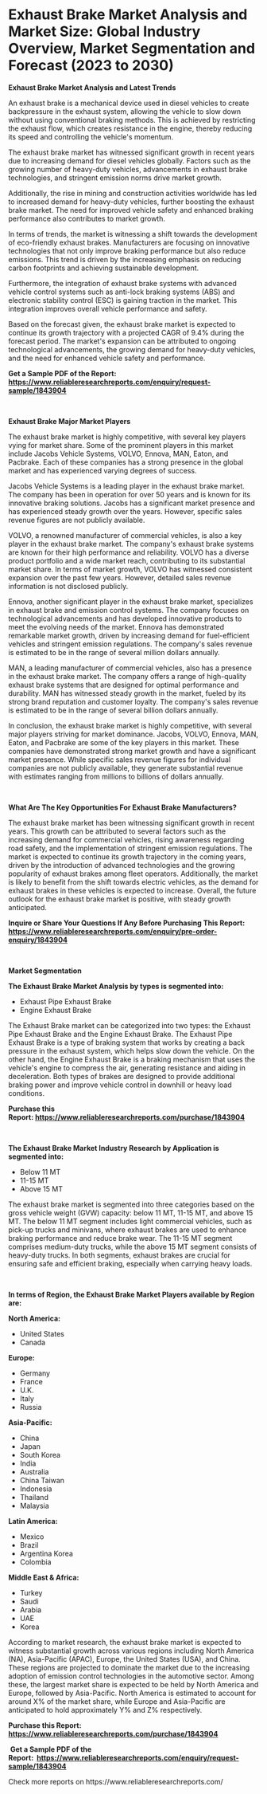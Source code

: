 <p><h1>Exhaust Brake Market Analysis and Market Size: Global Industry Overview, Market Segmentation and Forecast (2023 to 2030)</h1></p><p><strong>Exhaust Brake Market Analysis and Latest Trends</strong></p>
<p><p>An exhaust brake is a mechanical device used in diesel vehicles to create backpressure in the exhaust system, allowing the vehicle to slow down without using conventional braking methods. This is achieved by restricting the exhaust flow, which creates resistance in the engine, thereby reducing its speed and controlling the vehicle's momentum.</p><p>The exhaust brake market has witnessed significant growth in recent years due to increasing demand for diesel vehicles globally. Factors such as the growing number of heavy-duty vehicles, advancements in exhaust brake technologies, and stringent emission norms drive market growth.</p><p>Additionally, the rise in mining and construction activities worldwide has led to increased demand for heavy-duty vehicles, further boosting the exhaust brake market. The need for improved vehicle safety and enhanced braking performance also contributes to market growth.</p><p>In terms of trends, the market is witnessing a shift towards the development of eco-friendly exhaust brakes. Manufacturers are focusing on innovative technologies that not only improve braking performance but also reduce emissions. This trend is driven by the increasing emphasis on reducing carbon footprints and achieving sustainable development.</p><p>Furthermore, the integration of exhaust brake systems with advanced vehicle control systems such as anti-lock braking systems (ABS) and electronic stability control (ESC) is gaining traction in the market. This integration improves overall vehicle performance and safety.</p><p>Based on the forecast given, the exhaust brake market is expected to continue its growth trajectory with a projected CAGR of 9.4% during the forecast period. The market's expansion can be attributed to ongoing technological advancements, the growing demand for heavy-duty vehicles, and the need for enhanced vehicle safety and performance.</p></p>
<p><strong>Get a Sample PDF of the Report:&nbsp; <a href="https://www.reliableresearchreports.com/enquiry/request-sample/1843904">https://www.reliableresearchreports.com/enquiry/request-sample/1843904</a></strong></p>
<p>&nbsp;</p>
<p><strong>Exhaust Brake Major Market Players</strong></p>
<p><p>The exhaust brake market is highly competitive, with several key players vying for market share. Some of the prominent players in this market include Jacobs Vehicle Systems, VOLVO, Ennova, MAN, Eaton, and Pacbrake. Each of these companies has a strong presence in the global market and has experienced varying degrees of success.</p><p>Jacobs Vehicle Systems is a leading player in the exhaust brake market. The company has been in operation for over 50 years and is known for its innovative braking solutions. Jacobs has a significant market presence and has experienced steady growth over the years. However, specific sales revenue figures are not publicly available.</p><p>VOLVO, a renowned manufacturer of commercial vehicles, is also a key player in the exhaust brake market. The company's exhaust brake systems are known for their high performance and reliability. VOLVO has a diverse product portfolio and a wide market reach, contributing to its substantial market share. In terms of market growth, VOLVO has witnessed consistent expansion over the past few years. However, detailed sales revenue information is not disclosed publicly.</p><p>Ennova, another significant player in the exhaust brake market, specializes in exhaust brake and emission control systems. The company focuses on technological advancements and has developed innovative products to meet the evolving needs of the market. Ennova has demonstrated remarkable market growth, driven by increasing demand for fuel-efficient vehicles and stringent emission regulations. The company's sales revenue is estimated to be in the range of several million dollars annually.</p><p>MAN, a leading manufacturer of commercial vehicles, also has a presence in the exhaust brake market. The company offers a range of high-quality exhaust brake systems that are designed for optimal performance and durability. MAN has witnessed steady growth in the market, fueled by its strong brand reputation and customer loyalty. The company's sales revenue is estimated to be in the range of several billion dollars annually.</p><p>In conclusion, the exhaust brake market is highly competitive, with several major players striving for market dominance. Jacobs, VOLVO, Ennova, MAN, Eaton, and Pacbrake are some of the key players in this market. These companies have demonstrated strong market growth and have a significant market presence. While specific sales revenue figures for individual companies are not publicly available, they generate substantial revenue with estimates ranging from millions to billions of dollars annually.</p></p>
<p>&nbsp;</p>
<p><strong>What Are The Key Opportunities For Exhaust Brake Manufacturers?</strong></p>
<p><p>The exhaust brake market has been witnessing significant growth in recent years. This growth can be attributed to several factors such as the increasing demand for commercial vehicles, rising awareness regarding road safety, and the implementation of stringent emission regulations. The market is expected to continue its growth trajectory in the coming years, driven by the introduction of advanced technologies and the growing popularity of exhaust brakes among fleet operators. Additionally, the market is likely to benefit from the shift towards electric vehicles, as the demand for exhaust brakes in these vehicles is expected to increase. Overall, the future outlook for the exhaust brake market is positive, with steady growth anticipated.</p></p>
<p><strong>Inquire or Share Your Questions If Any Before Purchasing This Report: <a href="https://www.reliableresearchreports.com/enquiry/pre-order-enquiry/1843904">https://www.reliableresearchreports.com/enquiry/pre-order-enquiry/1843904</a></strong></p>
<p>&nbsp;</p>
<p><strong>Market Segmentation</strong></p>
<p><strong>The Exhaust Brake Market Analysis by types is segmented into:</strong></p>
<p><ul><li>Exhaust Pipe Exhaust Brake</li><li>Engine Exhaust Brake</li></ul></p>
<p><p>The Exhaust Brake market can be categorized into two types: the Exhaust Pipe Exhaust Brake and the Engine Exhaust Brake. The Exhaust Pipe Exhaust Brake is a type of braking system that works by creating a back pressure in the exhaust system, which helps slow down the vehicle. On the other hand, the Engine Exhaust Brake is a braking mechanism that uses the vehicle's engine to compress the air, generating resistance and aiding in deceleration. Both types of brakes are designed to provide additional braking power and improve vehicle control in downhill or heavy load conditions.</p></p>
<p><strong>Purchase this Report:&nbsp;<a href="https://www.reliableresearchreports.com/purchase/1843904">https://www.reliableresearchreports.com/purchase/1843904</a></strong></p>
<p>&nbsp;</p>
<p><strong>The Exhaust Brake Market Industry Research by Application is segmented into:</strong></p>
<p><ul><li>Below 11 MT</li><li>11-15 MT</li><li>Above 15 MT</li></ul></p>
<p><p>The exhaust brake market is segmented into three categories based on the gross vehicle weight (GVW) capacity: below 11 MT, 11-15 MT, and above 15 MT. The below 11 MT segment includes light commercial vehicles, such as pick-up trucks and minivans, where exhaust brakes are used to enhance braking performance and reduce brake wear. The 11-15 MT segment comprises medium-duty trucks, while the above 15 MT segment consists of heavy-duty trucks. In both segments, exhaust brakes are crucial for ensuring safe and efficient braking, especially when carrying heavy loads.</p></p>
<p>&nbsp;</p>
<p><strong>In terms of Region, the Exhaust Brake Market Players available by Region are:</strong></p>
<p>
    <p> <strong> North America: </strong>
        <ul>
            <li>United States</li>
            <li>Canada</li>
        </ul>
        </p> 
    <p> <strong> Europe: </strong>
        <ul>
            <li>Germany</li>
            <li>France</li>
            <li>U.K.</li>
            <li>Italy</li>
            <li>Russia</li>
        </ul>
        </p> 
    <p> <strong> Asia-Pacific: </strong>
        <ul>
            <li>China</li>
            <li>Japan</li>
            <li>South Korea</li>
            <li>India</li>
            <li>Australia</li>
            <li>China Taiwan</li>
            <li>Indonesia</li>
            <li>Thailand</li>
            <li>Malaysia</li>
        </ul>
        </p> 
    <p> <strong> Latin America: </strong>
        <ul>
            <li>Mexico</li>
            <li>Brazil</li>
            <li>Argentina Korea</li>
            <li>Colombia</li>
        </ul>
        </p> 
    <p> <strong> Middle East & Africa: </strong>
        <ul>
            <li>Turkey</li>
            <li>Saudi</li>
            <li>Arabia</li>
            <li>UAE</li>
            <li>Korea</li>
        </ul>
    </p>
    </p>
<p><p>According to market research, the exhaust brake market is expected to witness substantial growth across various regions including North America (NA), Asia-Pacific (APAC), Europe, the United States (USA), and China. These regions are projected to dominate the market due to the increasing adoption of emission control technologies in the automotive sector. Among these, the largest market share is expected to be held by North America and Europe, followed by Asia-Pacific. North America is estimated to account for around X% of the market share, while Europe and Asia-Pacific are anticipated to hold approximately Y% and Z% respectively.</p></p>
<p><strong>Purchase this Report: <a href="https://www.reliableresearchreports.com/purchase/1843904">https://www.reliableresearchreports.com/purchase/1843904</a></strong></p>
<p>&nbsp;<strong>Get a Sample PDF of the Report:&nbsp;&nbsp;<a href="https://www.reliableresearchreports.com/enquiry/request-sample/1843904">https://www.reliableresearchreports.com/enquiry/request-sample/1843904</a></strong></p>
<p><strong></strong></p>
<p>Check more reports on https://www.reliableresearchreports.com/</p>